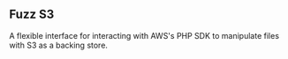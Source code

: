 ## Fuzz S3

A flexible interface for interacting with AWS's PHP SDK to manipulate files with S3 as a backing store.
